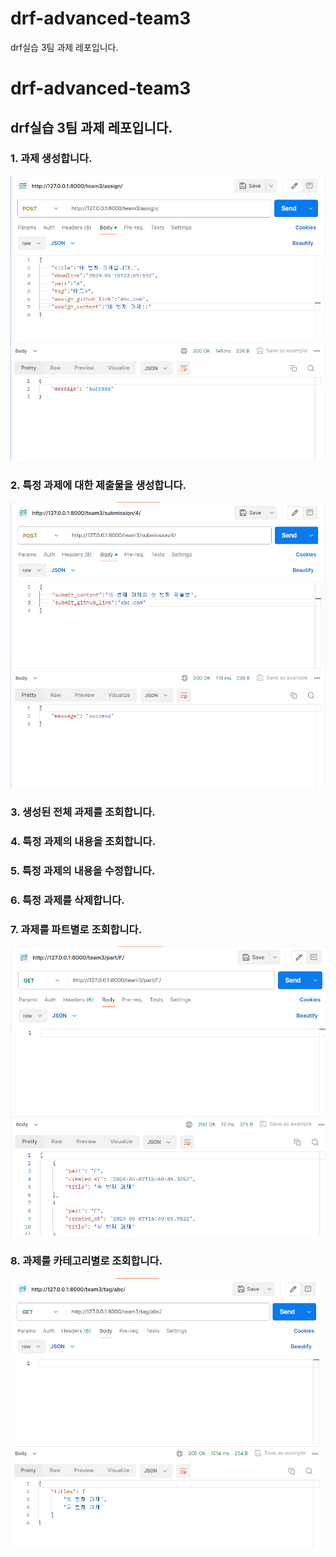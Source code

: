 # drf-advanced-team3
drf실습 3팀 과제 레포입니다.
# drf-advanced-team3
drf실습 3팀 과제 레포입니다.
---

### 1. 과제 생성합니다. 
![과제생성](./image/func_1.png)

### 2. 특정 과제에 대한 제출물을 생성합니다.
![제출물생성](./image/func_2.png)

### 3. 생성된 전체 과제를 조회합니다.

### 4. 특정 과제의 내용을 조회합니다.

### 5. 특정 과제의 내용을 수정합니다.

### 6. 특정 과제를 삭제합니다.

### 7. 과제를 파트별로 조회합니다.
![과제_파트](./image/func_7.png)

### 8. 과제를 카테고리별로 조회합니다.
![과제_카테고리](./image/func_8.png)
